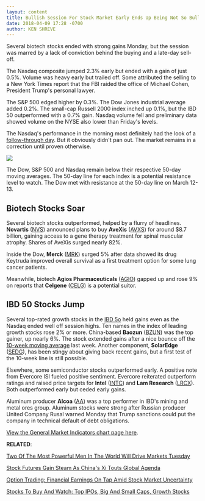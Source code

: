 ```yaml
---
layout: content
title: Bullish Session For Stock Market Early Ends Up Being Not So Bullish
date: 2018-04-09 17:28 -0700
author: KEN SHREVE
---
```






Several biotech stocks ended with strong gains Monday, but the session was marred by a lack of conviction behind the buying and a late-day sell-off.




The Nasdaq composite jumped 2.3% early but ended with a gain of just 0.5%. Volume was heavy early but trailed off. Some attributed the selling to a New York Times report that the FBI raided the office of Michael Cohen, President Trump's personal lawyer.


The S&P 500 edged higher by 0.3%. The Dow Jones industrial average added 0.2%. The small-cap Russell 2000 index inched up 0.1%, but the IBD 50 outperformed with a 0.7% gain. Nasdaq volume fell and preliminary data showed volume on the NYSE also lower than Friday's levels.


The Nasdaq's performance in the morning most definitely had the look of a [follow-through day](https://www.investors.com/ibd-university/market-timing/market-bottoms/). But it obviously didn't pan out. The market remains in a correction until proven otherwise.


![](https://www.investors.com/wp-content/uploads/2018/04/MP040918.png)


The Dow, S&P 500 and Nasdaq remain below their respective 50-day moving averages. The 50-day line for each index is a potential resistance level to watch. The Dow met with resistance at the 50-day line on March 12-13.


Biotech Stocks Soar
-------------------


Several biotech stocks outperformed, helped by a flurry of headlines. **Novartis** ([NVS](https://research.investors.com/quote.aspx?symbol=NVS)) announced plans to buy **AveXis** ([AVXS](https://research.investors.com/quote.aspx?symbol=AVXS)) for around $8.7 billion, gaining access to a gene therapy treatment for spinal muscular atrophy. Shares of AveXis surged nearly 82%.


Inside the Dow, **Merck** ([MRK](https://research.investors.com/quote.aspx?symbol=MRK)) surged 5% after data showed its drug Keytruda improved overall survival as a first treatment option for some lung cancer patients.


Meanwhile, biotech **Agios Pharmaceuticals** ([AGIO](https://research.investors.com/quote.aspx?symbol=AGIO)) gapped up and rose 9% on reports that **Celgene** ([CELG](https://research.investors.com/quote.aspx?symbol=CELG)) is a potential suitor.


IBD 50 Stocks Jump
------------------


Several top-rated growth stocks in the [IBD 5o](https://www.investors.com/stock-lists/ibd-50/ibd-50-performance/) held gains even as the Nasdaq ended well off session highs. Ten names in the index of leading growth stocks rose 2% or more. China-based **Baozun** ([BZUN](https://research.investors.com/quote.aspx?symbol=BZUN)) was the top gainer, up nearly 6%. The stock extended gains after a nice bounce off the [10-week moving average](https://www.investors.com/ibd-university/how-to-buy/additional-buy-points/) last week. Another component, **SolarEdge** ([SEDG](https://research.investors.com/quote.aspx?symbol=SEDG)), has been stingy about giving back recent gains, but a first test of the 10-week line is still possible.


Elsewhere, some semiconductor stocks outperformed early. A positive note from Evercore ISI fueled positive sentiment. Evercore reiterated outperform ratings and raised price targets for **Intel** ([INTC](https://research.investors.com/quote.aspx?symbol=INTC)) and **Lam Research** ([LRCX](https://research.investors.com/quote.aspx?symbol=LRCX)). Both outperformed early but ceded early gains.


Aluminum producer **Alcoa** ([AA](https://research.investors.com/quote.aspx?symbol=AA)) was a top performer in IBD's mining and metal ores group. Aluminum stocks were strong after Russian producer United Company Rusal warned Monday that Trump sanctions could put the company in technical default of debt obligations.


[View the General Market Indicators chart page here](https://www.investors.com/wp-content/uploads/2018/04/IBD0904153422GMI.pdf).


**RELATED**:


[Two Of The Most Powerful Men In The World Will Drive Markets Tuesday](https://www.investors.com/research/investing-action-plan/facebook-zuckerberg-testify-china-xi-jinping-economy/)


[Stock Futures Gain Steam As China's Xi Touts Global Agenda](https://www.investors.com/market-trend/stock-market-today/dow-jones-futures-active-apple-stalls-nvidia-pops-late/)


[Option Trading: Financial Earnings On Tap Amid Stock Market Uncertainty](https://www.investors.com/research/earnings-preview/option-trading-financial-stocks-jpmorgan-citigroup-earnings/)


[Stocks To Buy And Watch: Top IPOs, Big And Small Caps, Growth Stocks](https://www.investors.com/stock-lists/stocks-to-watch-top-rated-ipos-big-caps-and-growth-stocks/)


 




